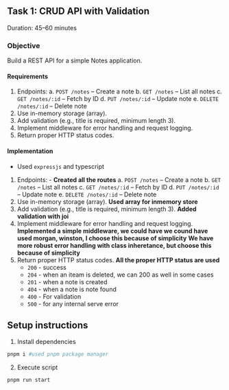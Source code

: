 ## Task 1: CRUD API with Validation
Duration: 45–60 minutes
### Objective
Build a REST API for a simple Notes application.

#### Requirements
1. Endpoints:
    a. `POST /notes` – Create a note
    b. `GET /notes` – List all notes
    c. `GET /notes/:id` – Fetch by ID
    d. `PUT /notes/:id` – Update note
    e. `DELETE /notes/:id` – Delete note
2. Use in-memory storage (array).
3. Add validation (e.g., title is required, minimum length 3).
4. Implement middleware for error handling and request logging.
5. Return proper HTTP status codes.



#### Implementation

- Used `expressjs` and typescript

1. Endpoints: - **Created all the routes** 
    a. `POST /notes` – Create a note
    b. `GET /notes` – List all notes
    c. `GET /notes/:id` – Fetch by ID
    d. `PUT /notes/:id` – Update note
    e. `DELETE /notes/:id` – Delete note
2. Use in-memory storage (array). **Used array for inmemory store**
3. Add validation (e.g., title is required, minimum length 3). **Added validation with joi**
4. Implement middleware for error handling and request logging. 
    **Implemented a simple middleware, we could have we cound have used morgan, winston, I choose this because of simplicity**
    **We have more robust error handling with class inheretance, but choose this because of simplicity**
5. Return proper HTTP status codes. **All the proper HTTP status are used**
    - `200` - success
    - `204` - when an iteam is deleted, we can 200 as well in some cases
    - `201` - when a note is created
    - `404` - when a note is note found
    - `400` - For validation
    - `500` - for any internal serve error


## Setup instructions

1) Install dependencies
```sh
pnpm i #used pnpm package manager
```
2) Execute script
```sh
pnpm run start
```